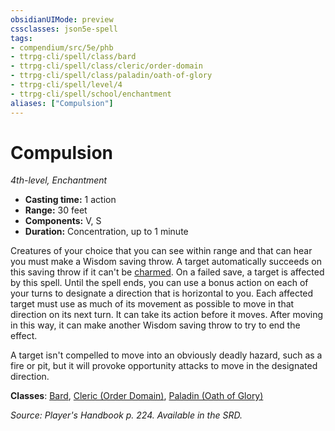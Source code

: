```yaml
---
obsidianUIMode: preview
cssclasses: json5e-spell
tags:
- compendium/src/5e/phb
- ttrpg-cli/spell/class/bard
- ttrpg-cli/spell/class/cleric/order-domain
- ttrpg-cli/spell/class/paladin/oath-of-glory
- ttrpg-cli/spell/level/4
- ttrpg-cli/spell/school/enchantment
aliases: ["Compulsion"]
---
```

# Compulsion
*4th-level, Enchantment*  

- **Casting time:** 1 action
- **Range:** 30 feet
- **Components:** V, S
- **Duration:** Concentration, up to 1 minute

Creatures of your choice that you can see within range and that can hear you must make a Wisdom saving throw. A target automatically succeeds on this saving throw if it can't be [charmed](/compendium/rules/conditions.md#charmed). On a failed save, a target is affected by this spell. Until the spell ends, you can use a bonus action on each of your turns to designate a direction that is horizontal to you. Each affected target must use as much of its movement as possible to move in that direction on its next turn. It can take its action before it moves. After moving in this way, it can make another Wisdom saving throw to try to end the effect.

A target isn't compelled to move into an obviously deadly hazard, such as a fire or pit, but it will provoke opportunity attacks to move in the designated direction.

**Classes**: [Bard](compendium/classes/bard.md), [Cleric (Order Domain)](compendium/classes/cleric-order-domain-tce.md), [Paladin (Oath of Glory)](compendium/classes/paladin-oath-of-glory-tce.md)

*Source: Player's Handbook p. 224. Available in the SRD.*